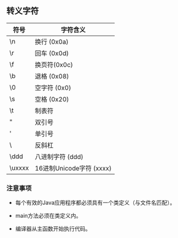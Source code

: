 ## 转义字符

| 符号     | 字符含义                 |
| ------ | -------------------- |
| \n     | 换行 (0x0a)            |
| \r     | 回车 (0x0d)            |
| \f     | 换页符(0x0c)            |
| \b     | 退格 (0x08)            |
| \0     | 空字符 (0x0)            |
| \s     | 空格 (0x20)            |
| \t     | 制表符                  |
| \"     | 双引号                  |
| \'     | 单引号                  |
| \\     | 反斜杠                  |
| \ddd   | 八进制字符 (ddd)          |
| \uxxxx | 16进制Unicode字符 (xxxx) |

### 注意事项

- 每个有效的Java应用程序都必须具有一个类定义（与文件名匹配）。
    
- main方法必须在类定义内。
    
- 编译器从主函数开始执行代码。